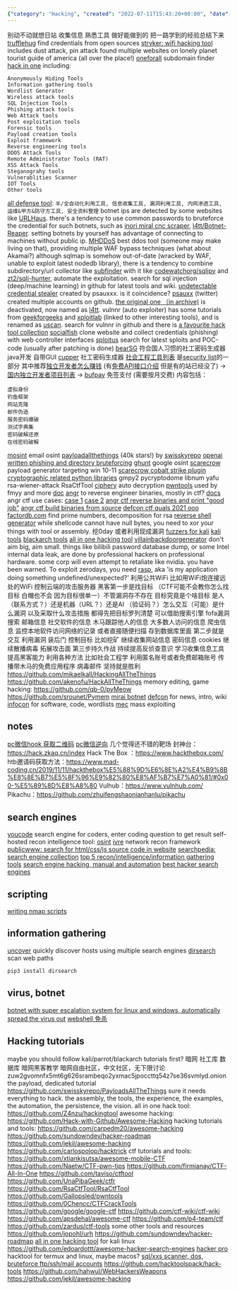 ```yaml
---
{"category": "Hacking", "created": "2022-07-11T15:43:20+00:00", "date": "2022-07-11 15:43:20", "description": "This article delves into the realm of hacking tools and techniques used in Capture The Flag (CTF) events and professional scenarios. It highlights resources such as Hack The Box and GitHub repositories, which aid in skill improvement across various domains like assembly, automation, persistence, vision, and experience.", "modified": "2023-01-28T18:55:31+08:00", "tags": ["botnet", "crypto mining", "hacking", "tutorial", "virus"], "title": "Hacking tutorials, tools"}
---
```

别动不动就想日站 收集信息 熟悉工具 做好能做到的 把一路学到的经验总结下来
[trufflehug](https://github.com/trufflesecurity/trufflehog) find credentials from open sources
[stryker: wifi hacking tool](https://github.com/stryker-project/app) includes dust attack, pin attack
found multiple websites on lonely planet tourist guide of america (all over the place!)
[oneforall](https://github.com/shmilylty/OneForAll) subdomain finder
[hack in one](https://github.com/Coldwave96/HackINonE) including:
```
Anonymously Hiding Tools
Information gathering tools
Wordlist Generator
Wireless attack tools
SQL Injection Tools
Phishing attack tools
Web Attack tools
Post exploitation tools
Forensic tools
Payload creation tools
Exploit framework
Reverse engineering tools
DDOS Attack Tools
Remote Administrator Tools (RAT)
XSS Attack Tools
Steganograhy tools
Vulnerablities Scanner
IOT Tools
Other tools
```
[all defense tool](https://github.com/guchangan1/All-Defense-Tool): `半/全自动化利用工具, 信息收集工具, 漏洞利用工具, 内网渗透工具, 运维&甲方&防守方工具, 安全资料整理`
botnet ips are detected by some websites like [URLHaus](https://urlhaus.abuse.ch/). there's a tendency to use common passwords to bruteforce the credential for such botnets, such as [inori miral cnc scraper](https://github.com/PyLore/Inori-Mirai-CNC-Scraper-V.1), [l4tt/Botnet-Reaper](https://github.com/l4tt/Botnet-Reaper). setting botnets by yourself has advantage of connecting to machines without public ip.
[MHDDoS](https://github.com/MatrixTM/MHDDoS) best ddos tool (someone may make living on that), providing multiple WAF bypass techniques (what about Akamai?)
although sqlmap is somehow out-of-date (wracked by WAF, unable to exploit latest nodedb library), there is a tendency to combine subdirectory/url collector like [subfinder](https://github.com/projectdiscovery/subfinder) with it like [codewatchorg/sqlipy](https://github.com/codewatchorg/sqlipy) and [zt2/sqli-hunter](https://github.com/zt2/sqli-hunter), automate the exploitation. search for sql injection (deep/machine learning) in github for latest tools and wiki.
[undetectable credential stealer](https://github.com/roooooooooooooooooot/psauxxx-Stealer) created by psauxxx. is it coincidence?
[psauxx](https://twitter.com/ps_aux_) (twitter) created multiple accounts on github. [the original one （in archive)](https://web.archive.org/web/20210822152959/https://github.com/psauxx?tab=repositories) is deactivated, now named as [l4tt](https://github.com/l4tt). vulnnr (auto exploiter) has some tutorials from [geekforgeeks](https://www.geeksforgeeks.org/vulnnr-vulnerability-scanner-and-auto-exploiter-in-kali-linux/) and [xploitlab](https://xploitlab.com/vulnnr-vulnerability-scanner-and-mass-exploiter/) (linked to other interesting tools), and is renamed as [uscan](https://github.com/l4tt/uscan). search for vulnnr in github and there is [a favourite hack tool collection](https://github.com/nair0lf32/zer0ne/blob/cfb9ea559391540c91d7930f52941247b81d7fc9/content/posts/My-Favorite-Tools.md)
[socialfish](https://github.com/UndeadSec/SocialFish) clone website and collect credentials (phishing) with web controller interfaces
[sploitus](https://sploitus.com/) search for latest sploits and POC-code (usually after patching is done)
[bearSG](https://github.com/kracer127/bearSG) 符合国人习惯的社工密码生成器 java开发 自带GUI
[cupper](https://github.com/Saferman/cupper) 社工密码生成器
[社会工程工具列表](https://github.com/euphrat1ca/Security-List/blob/master/wiki_SocialSec.md) 是[security list](https://github.com/euphrat1ca/Security-List)的一部分 其中推荐[独立开发者怎么赚钱](https://github.com/loonggg/DevMoneySharing) (有[免费API接口介绍](https://mp.weixin.qq.com/s?__biz=MjM5NDkxMTgyNw==&mid=400044525&idx=1&sn=04d1b413c90d0cac43788be033b2e420&scene=21#wechat_redirect) 但是有的站已经没了) -> [国内独立开发者项目列表](https://github.com/1c7/chinese-independent-developer) -> [bufpay](https://bufpay.com/) 免签支付 (需要按月交费)
内容包括：
```
虚拟身份
钓鱼框架
网站克隆
邮件伪造
服务密码爆破
测试字典集
密码破解还原
在线密码破解
```
[mosint](https://github.com/alpkeskin/mosint) email  osint
[payloadallthethings](https://github.com/swisskyrepo/PayloadsAllTheThings) (40k stars!) by [swisskyrepo](https://github.com/swisskyrepo)
[openai written phishing and directory bruteforcing](https://github.com/payloadartist/offensive-chatgpt/blob/main/directory-bruteforce/directory_brute_force.py)
[ghunt](https://github.com/mxrch/GHunt) google osint
[scarecrow](https://github.com/optiv/ScareCrow) payload generator targeting win 10-11
[scarecrow cobalt strike plugin](https://github.com/GeorgePatsias/ScareCrow-CobaltStrike)
[cryptographic related python libraries](https://blog.csdn.net/DARKNOTES/article/details/119154603) gmpy2 pycryptodome libnum yafu rsa-wiener-attack RsaCtfTool
[ciphery](https://blog.csdn.net/m0_68012373/article/details/125516592) auto decryption
[pwntools](https://github.com/Gallopsled/pwntools) used by fmyy and more [doc](http://pwntools.com/)
[angr](https://angr.io/) to reverse engineer binaries, mostly in ctf? [docs](https://docs.angr.io/advanced-topics)
angr ctf use cases: [case 1](https://blog.csdn.net/qq_44370676/article/details/119741664) [case 2](https://blog.csdn.net/u013648063/article/details/108685416)
[angr ctf reverse binaries and print "good job"](http://angr.oregonctf.org/)
[angr ctf build binaries from source](https://github.com/jakespringer/angr_ctf)
[defcon ctf quals 2021 ooo](https://oooverflow.io/dc-ctf-2021-quals/)
[factordb.com](http://factordb.com/) find prime numbers, decomposition for rsa
[reverse shell generator](https://github.com/0dayCTF/reverse-shell-generator) while shellcode cannot have null bytes, you need to xor your things with tool or assembly.
挖0day 或者利用现成漏洞 [fuzzers for kali](https://en.kali.tools/all/?category=fuzzer)
[kali tools](https://www.kali.org/tools/)
[blackarch tools](https://www.blackarch.org/tools.html)
[all in one hacking tool](https://github.com/Z4nzu/hackingtool)
[villainbackdoorgenerator](https://github.com/t3l3machus/Villain)
don't aim big, aim small. things like bilibili password database dump, or some Intel internal data leak, are done by professional hackers on professional hardware. some corp will even attempt to retaliate like nvidia. you have been warned.
To exploit zerodays, you need [rasp](https://rasp.baidu.com), aka 'is my application doing something undefined/unexpected?'
利用公共WiFi 比如用WiFi炮连接远处的WiFi 控制云端的攻击服务器
黑客第一步是找目标 （CTF可能不会教你怎么找目标  白帽也不会 因为目标很单一）不管漏洞存不存在 目标究竟是个啥目标 是人（联系方式？）还是机器（URL？）还是AI （验证码？）怎么交互（可能）是什么漏洞 以及采取什么攻击措施 都得先把目标罗列清楚 可以借助搜索引擎 fofa漏洞搜索 邮箱信息 社交软件的信息 木马跟踪他人的信息 大多数人访问的信息 爬虫信息 监控本地软件访问网络的记录 或者直接随便扫描 存到数据库里面
第二步就是交互 利用漏洞 装后门 控制目标 比如挖矿 继续收集网站信息 密码信息 cookies 继续散播病毒 拓展攻击面
第三步持久作战 持续提高反侦查意识 学习收集信息工具 提高黑客能力 利用各种方法 比如社会工程学 利用匿名账号或者免费邮箱账号 传播带木马的免费应用程序 病毒邮件 坚持就是胜利
https://github.com/mikaelkall/HackingAllTheThings
https://github.com/akenofu/HackAllTheThings
memory editing, game hacking:
https://github.com/qb-0/pyMeow
https://github.com/srounet/Pymem
[mirai botnet](https://github.com/aleixrodriala/Mirai-Source-Code)
[defcon](https://defcon.org) for news, intro, wiki
[infocon](https://infocon.org) for software, code, wordlists
[mec](https://github.com/jm33-m0/mec) mass exploiting
## notes
[pc微信hook 获取二维码](https://blog.csdn.net/a1165559068/article/details/110450166?app_version=5.9.0&code=app_1562916241&csdn_share_tail=%7B%22type%22%3A%22blog%22%2C%22rType%22%3A%22article%22%2C%22rId%22%3A%22110450166%22%2C%22source%22%3A%22a1165559068%22%7D&uLinkId=usr1mkqgl919blen&utm_source=app)
[pc微信逆向](https://note.youdao.com/s/KRl8DIR0)
几个觉得还不错的靶场
封神台：https://hack.zkaq.cn/index
Hack The Box ：https://www.hackthebox.com/
htb邀请码获取方法：https://www.mad-coding.cn/2019/11/11/hackthebox%E5%88%9D%E6%8E%A2%E4%B9%8B%E8%8E%B7%E5%8F%96%E9%82%80%E8%AF%B7%E7%A0%81/#0x00-%E5%89%8D%E8%A8%80
Vulhub：https://www.vulnhub.com/
Pikachu：https://github.com/zhuifengshaonianhanlu/pikachu
## search engines
[youcode](https://you.com/code) search engine for coders, enter coding question to get result
self-hosted recon intelligence tool: [osint](https://github.com/lockfale/osint-framework)
[ivre](https://github.com/ivre/ivre) network recon framework
[publicwww: search for html/css/js source code in website](https://publicwww.com/)
[searchpedia: search engine collection](https://hackernoon.com/searchpedia-a-list-of-250-search-engines-40198146adfc)
[top 5 recon/intelligence/information gathering tools](https://resources.infosecinstitute.com/topic/top-five-open-source-intelligence-osint-tools/)
[search engine hacking, manual and automation](https://resources.infosecinstitute.com/topic/search-engine-hacking-manual-and-automation/)
[best hacker search engines](https://dekisoft.com/best-hacker-search-engines-to-use/)
## scripting
[writing nmap scripts](https://www.cnblogs.com/bhlsheji/p/5175516.html)
## information gathering
[uncover](https://github.com/projectdiscovery/uncover) quickly discover hosts using multiple search engines
[dirsearch](https://github.com/maurosoria/dirsearch) scan web paths
```bash
pip3 install dirsearch
```
## virus, botnet
[botnet with super escalation system for linux and windows, automatically spread the virus out](https://github.com/ThrillQuks/Pitraix)
[webshell 免杀](https://zu1k.com/posts/security/web-security/hide-your-webshell/)
## Hacking tutorials
maybe you should follow kali/parrot/blackarch tutorials first?
暗网 社工库 数据库 暗网黑客教学
暗网自由社区，中文社区，无下限讨论
zuw2gvomnfx5mt6g626srambeqo2yxmac5jpoccttq54z7se36svmlyd.onion
the payload, dedicated tutorial
https://github.com/swisskyrepo/PayloadsAllTheThings
sure it needs everything to hack. the assembly, the tools, the experience, the examples, the automation, the persistence, the vision.
all in one hack tool:
https://github.com/Z4nzu/hackingtool
awesome hacking:
https://github.com/Hack-with-Github/Awesome-Hacking
hacking tutorials and tools:
https://github.com/carpedm20/awesome-hacking
https://github.com/sundowndev/hacker-roadmap
https://github.com/jekil/awesome-hacking
https://github.com/carlospolop/hacktrick
ctf tutorials and tools:
https://github.com/xtiankisutsa/awesome-mobile-CTF
https://github.com/Naetw/CTF-pwn-tips
https://github.com/firmianay/CTF-All-In-One
https://github.com/taviso/ctftool
https://github.com/UnaPibaGeek/ctfr
https://github.com/RsaCtfTool/RsaCtfTool
https://github.com/Gallopsled/pwntools
https://github.com/0Chencc/CTFCrackTools
https://github.com/google/google-ctf
https://github.com/ctf-wiki/ctf-wiki
https://github.com/apsdehal/awesome-ctf
https://github.com/p4-team/ctf
https://github.com/zardus/ctf-tools
some other tools and resources
https://github.com/jopohl/urh
https://github.com/sundowndev/hacker-roadmap
[all in one hacking tool](https://github.com/Z4nzu/hackingtool) for kali linux
https://github.com/edoardottt/awesome-hacker-search-engines
[hacker pro](https://github.com/jaykali/hackerpro) hacktool for termux and linux, maybe macos?
[sql/xxs scanner, dos, bruteforce ftp/ssh/mail accounts](https://github.com/b3-v3r/Hunner)
https://github.com/hacktoolspack/hack-tools
https://github.com/hahwul/WebHackersWeapons
https://github.com/jekil/awesome-hacking